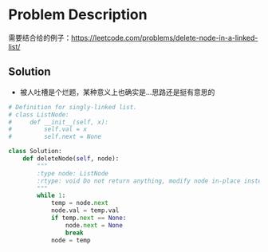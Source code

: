 # Problem Description
需要结合给的例子：https://leetcode.com/problems/delete-node-in-a-linked-list/

## Solution
- 被人吐槽是个烂题，某种意义上也确实是...思路还是挺有意思的
```python
# Definition for singly-linked list.
# class ListNode:
#     def __init__(self, x):
#         self.val = x
#         self.next = None

class Solution:
    def deleteNode(self, node):
        """
        :type node: ListNode
        :rtype: void Do not return anything, modify node in-place instead.
        """
        while 1:
            temp = node.next
            node.val = temp.val
            if temp.next == None:
                node.next = None
                break
            node = temp
```